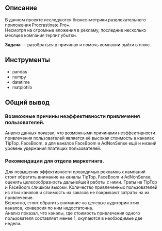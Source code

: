 ## Описание

В данном проекте исследуются бизнес-метрики развлекательного приложения Procrastinate Pro+.\
Несмотря на огромные вложения в рекламу, последние несколько месяцев компания терпит убытки.

**Задача** — разобраться в причинах и помочь компании выйти в плюс.

## Инструменты
- pandas
- numpy
- datetime
- matplotlib

## Общий вывод

### Возможные причины неэффективности привлечения пользователей.
Анализ данных показал, что возможными причинами неэффективности привлечения пользователей является её высокая стоимость в каналах TipTop, FaceBoom, а для каналов FaceBoom и AdNonSense ещё и низкий уровень удержания платящих пользователей.
### Рекомендации для отдела маркетинга.
Для повышения эффективности проводимых рекламных кампаний стоит обратить внимание на каналы TipTop, FaceBoom и AdNonSense, оценить целесообразность дальнейшей работы с ними. Траты на TipTop и FaceBoom слишком высоки. Количество привлеченных пользователей из этих каналов и стоимость их заказов не покрывают затраты на их привлечение.\
Вероятно, стоит обратить внимание на целевые аудитории этих каналов, конверсия по ним недостаточна.\
Анализ показал, что каналы, где стоимость привлечения одного пользователя составляет менее 1, окупаются в необходимые две недели.
